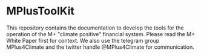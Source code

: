 # MPlusToolKit
This repository contains the documentation to develop the tools for the operation of the M+ "climate positive" financial system.
Please read the M+ White Paper first for context. 
We also use the telegram group MPlus4Climate and the twitter handle @MPlus4Climate for communication.
